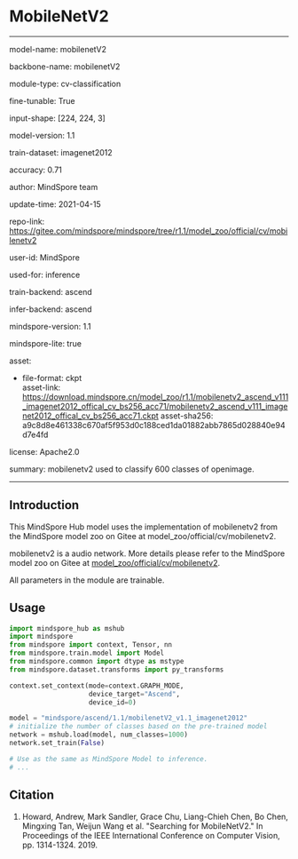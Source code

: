 # MobileNetV2

---

model-name: mobilenetV2

backbone-name: mobilenetV2

module-type: cv-classification

fine-tunable: True

input-shape: [224, 224, 3]

model-version: 1.1

train-dataset: imagenet2012

accuracy: 0.71

author: MindSpore team

update-time: 2021-04-15

repo-link: <https://gitee.com/mindspore/mindspore/tree/r1.1/model_zoo/official/cv/mobilenetv2>

user-id: MindSpore

used-for: inference

train-backend: ascend

infer-backend: ascend

mindspore-version: 1.1

mindspore-lite: true

asset:

-
    file-format: ckpt  
    asset-link: <https://download.mindspore.cn/model_zoo/r1.1/mobilenetv2_ascend_v111_imagenet2012_offical_cv_bs256_acc71/mobilenetv2_ascend_v111_imagenet2012_offical_cv_bs256_acc71.ckpt>
    asset-sha256: a9c8d8e461338c670af5f953d0c188ced1da01882abb7865d028840e94d7e4fd

license: Apache2.0

summary: mobilenetv2 used to classify 600 classes of openimage.

---

## Introduction

This MindSpore Hub model uses the implementation of mobilenetv2 from the MindSpore model zoo on Gitee at model_zoo/official/cv/mobilenetv2.

mobilenetv2 is a audio network. More details please refer to the MindSpore model zoo on Gitee at [model_zoo/official/cv/mobilenetv2](https://gitee.com/mindspore/mindspore/blob/r1.1/model_zoo/official/cv/mobilenetv2/README.md).

All parameters in the module are trainable.

## Usage

```python
import mindspore_hub as mshub
import mindspore
from mindspore import context, Tensor, nn
from mindspore.train.model import Model
from mindspore.common import dtype as mstype
from mindspore.dataset.transforms import py_transforms

context.set_context(mode=context.GRAPH_MODE,
                    device_target="Ascend",
                    device_id=0)

model = "mindspore/ascend/1.1/mobilenetV2_v1.1_imagenet2012"
# initialize the number of classes based on the pre-trained model
network = mshub.load(model, num_classes=1000)
network.set_train(False)

# Use as the same as MindSpore Model to inference.
# ...
```

## Citation

1. Howard, Andrew, Mark Sandler, Grace Chu, Liang-Chieh Chen, Bo Chen, Mingxing Tan, Weijun Wang et al. "Searching for MobileNetV2." In Proceedings of the IEEE International Conference on Computer Vision, pp. 1314-1324. 2019.
